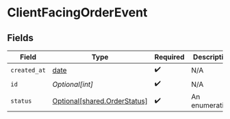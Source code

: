 # ClientFacingOrderEvent


## Fields

| Field                                                                  | Type                                                                   | Required                                                               | Description                                                            |
| ---------------------------------------------------------------------- | ---------------------------------------------------------------------- | ---------------------------------------------------------------------- | ---------------------------------------------------------------------- |
| `created_at`                                                           | [date](https://docs.python.org/3/library/datetime.html#date-objects)   | :heavy_check_mark:                                                     | N/A                                                                    |
| `id`                                                                   | *Optional[int]*                                                        | :heavy_check_mark:                                                     | N/A                                                                    |
| `status`                                                               | [Optional[shared.OrderStatus]](undefined/models/shared/orderstatus.md) | :heavy_check_mark:                                                     | An enumeration.                                                        |